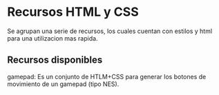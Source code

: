 # Recursos HTML y CSS
Se agrupan una serie de recursos, los cuales cuentan con estilos y html para una utilizacion mas rapida.

## Recursos disponibles
gamepad: Es un conjunto de HTLM+CSS para generar los botones de movimiento de un gamepad (tipo NES).